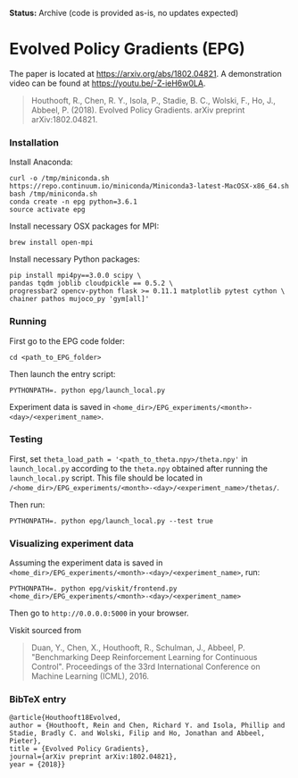 **Status:** Archive (code is provided as-is, no updates expected)

# Evolved Policy Gradients (EPG)

The paper is located at https://arxiv.org/abs/1802.04821. A demonstration video can be found at https://youtu.be/-Z-ieH6w0LA.

> Houthooft, R., Chen, R. Y., Isola, P., Stadie, B. C., Wolski, F., Ho, J., Abbeel, P. (2018). Evolved Policy
Gradients. arXiv preprint arXiv:1802.04821.

### Installation

Install Anaconda:
```
curl -o /tmp/miniconda.sh https://repo.continuum.io/miniconda/Miniconda3-latest-MacOSX-x86_64.sh
bash /tmp/miniconda.sh
conda create -n epg python=3.6.1
source activate epg
```

Install necessary OSX packages for MPI:
```
brew install open-mpi
```

Install necessary Python packages:
```
pip install mpi4py==3.0.0 scipy \
pandas tqdm joblib cloudpickle == 0.5.2 \
progressbar2 opencv-python flask >= 0.11.1 matplotlib pytest cython \
chainer pathos mujoco_py 'gym[all]'
```


### Running
First go to the EPG code folder:
```
cd <path_to_EPG_folder>
```
Then launch the entry script:
```
PYTHONPATH=. python epg/launch_local.py
```
Experiment data is saved in `<home_dir>/EPG_experiments/<month>-<day>/<experiment_name>`.

### Testing

First, set `theta_load_path = '<path_to_theta.npy>/theta.npy'` in `launch_local.py` according to the `theta.npy` obtained after running the `launch_local.py` script. This file should be located in `/<home_dir>/EPG_experiments/<month>-<day>/<experiment_name>/thetas/`.

Then run:
```
PYTHONPATH=. python epg/launch_local.py --test true
```

### Visualizing experiment data

Assuming the experiment data is saved in `<home_dir>/EPG_experiments/<month>-<day>/<experiment_name>`, run:
```
PYTHONPATH=. python epg/viskit/frontend.py <home_dir>/EPG_experiments/<month>-<day>/<experiment_name>
```
Then go to `http://0.0.0.0:5000` in your browser.

Viskit sourced from

> Duan, Y., Chen, X., Houthooft, R., Schulman, J., Abbeel, P. "Benchmarking Deep Reinforcement Learning for Continuous Control". Proceedings of the 33rd International Conference on Machine Learning (ICML), 2016.

### BibTeX entry

```
@article{Houthooft18Evolved,
author = {Houthooft, Rein and Chen, Richard Y. and Isola, Phillip and Stadie, Bradly C. and Wolski, Filip and Ho, Jonathan and Abbeel, Pieter},
title = {Evolved Policy Gradients},
journal={arXiv preprint arXiv:1802.04821},
year = {2018}}
```